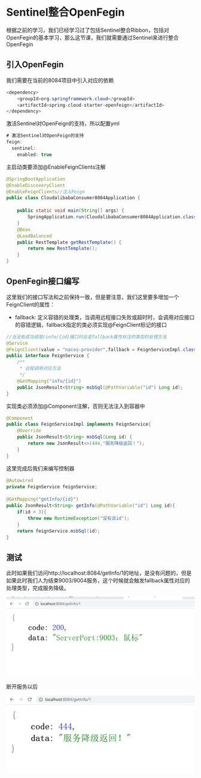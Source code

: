 # Sentinel整合OpenFegin

根据之前的学习，我们已经学习过了包括Sentinel整合Ribbon，包括对OpenFegin的基本学习，那么这节课，我们就需要通过Sentinel来进行整合OpenFegin

## 引入OpenFegin

我们需要在当前的8084项目中引入对应的依赖

```java
<dependency>
    <groupId>org.springframework.cloud</groupId>
    <artifactId>spring-cloud-starter-openfeign</artifactId>
</dependency>
```

激活Sentinel对OpenFeign的支持，所以配置yml

```java
# 激活Sentinel对OpenFeign的支持
feign:
  sentinel:
    enabled: true
```

主启动类要添加@EnableFeignClients注解

```java
@SpringBootApplication
@EnableDiscoveryClient
@EnableFeignClients//注入Feign
public class CloudalibabaConsumer8084Application {

    public static void main(String[] args) {
        SpringApplication.run(CloudalibabaConsumer8084Application.class, args);
    }
    @Bean
    @LoadBalanced
    public RestTemplate getRestTemplate() {
        return new RestTemplate();
    }
}
```

## OpenFegin接口编写

这里我们的接口写法和之前保持一致，但是要注意，我们这里要多增加一个FeignClient的属性：

- fallback: 定义容错的处理类，当调用远程接口失败或超时时，会调用对应接口的容错逻辑，fallback指定的类必须实现@FeignClient标记的接口

```java
//当没有成功调用/info/{id}接口时会走fallback属性标注的类型的处理方法
@Service
@FeignClient(value = "nacos-provider",fallback = FeignServiceImpl.class)
public interface FeignService {
    /**
     * 远程调用对应方法
     */
    @GetMapping("info/{id}")
    public JsonResult<String> msbSql(@PathVariable("id") Long id);
}
```

实现类必须添加@Component注解，否则无法注入到容器中

```java
@Component
public class FeignServiceImpl implements FeignService{
    @Override
    public JsonResult<String> msbSql(Long id) {
        return new JsonResult<>(444,"服务降级返回！");
    }
}
```

这里完成后我们来编写控制器

```java
@Autowired
private FeignService feignService;

@GetMapping("getInfo/{id}")
public JsonResult<String> getInfo(@PathVariable("id") Long id){
    if(id > 3){
        throw new RuntimeException("没有该id");
    }
    return feignService.msbSql(id);
}
```

## 测试

此时如果我们访问http://localhost:8084/getInfo/1的地址，是没有问题的，但是如果此时我们人为结束9003/9004服务，这个时候就会触发fallback属性对应的处理类型，完成服务降级。

![image-20211115200122605](image-20211115200122605.png)

断开服务以后

![image-20211115200243827](image-20211115200243827.png)